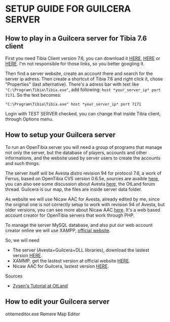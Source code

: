 SETUP GUIDE FOR GUILCERA SERVER
===============================

How to play in a Guilcera server for Tibia 7.6 client
-----------------------------------------------------

First you need Tibia Client version 7.6, you can download it [HERE](http://lmgtfy.com/?q=Tibia+Client+7.6), [HERE](http://tibiaclient.com/?windows) or [HERE](http://remeresmapeditor.com/marklar.php?clients). I'm not responsible for those links, so you better googling it.

Then find a server website, create an account there and search for the server ip adress. Then create a shortcut of Tibia 7.6 and right click it, chose "Properties" (last alternative). There's a adress bar with text like `"C:\Program\Tibia\Tibia.exe"`, add following: `host *your_server_ip* port 7171`. So the text becomes:

`"C:\Program\Tibia\Tibia.exe" host *your_server_ip* port 7171`

Login with TEST SERVER checked, you can change that inside Tibia client, through Options menu.

How to setup your Guilcera server
---------------------------------

To run an OpenTibia server you will need a group of programs that manage not only the server, but the database of players, accounts and other informations, and the website used by server users to create the accounts and such things.

The server itself will be Avesta distro revision 94 for protocol 7.6, a work of Ferrus, based on OpenTibia CVS version 0.6.5e, sources are avaible [here](https://code.google.com/p/avesta74/), you can also see some discussion about Avesta [here](http://otland.net/threads/7-4-avesta.39366/), the OtLand forum thread. Guilcera is our map, the files are inside server data folder.

As website we will use Nicaw AAC for Avesta, already edited by me, since the original one is not correctly setup to work with revision 94 of Avesta, but older versions, you can see more about Nicaw AAC [here](http://nicaw.net/). It's a web based account creator for OpenTibia servers that work through PHP.

To manage the server MySQL database, and also put our web account creator online we will use XAMPP, [official website](https://www.apachefriends.org/index.html).

So, we will need
- The server (Avesta+Guilcera+DLL libraries), download the lastest version [HERE](https://github.com/peonso/guilcera/tree/master/downloads).
- XAMMP, get the lastest version at official website [HERE](https://www.apachefriends.org/download.html).
- Nicaw AAC for Guilcera, lastest version [HERE](https://github.com/peonso/guilcera/blob/master/files/nicaw_acc.rar).

Sources 
 * [Zysen's Tutorial at OtLand](http://otland.net/threads/mysql-ultimate-tutorial-how-to-create-an-ot-with-pictures.106569/)

How to edit your Guilcera server
--------------------------------

otitemeditor.exe
Remere Map Editor
